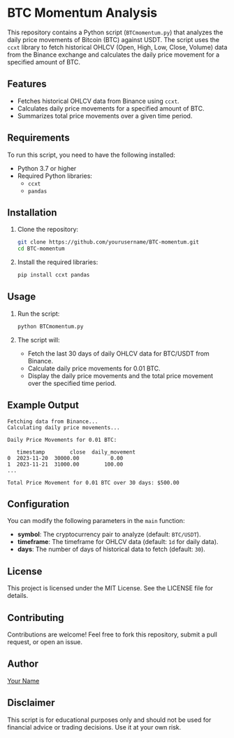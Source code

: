 # BTC Momentum Analysis

This repository contains a Python script (`BTCmomentum.py`) that analyzes the daily price movements of Bitcoin (BTC) against USDT. The script uses the `ccxt` library to fetch historical OHLCV (Open, High, Low, Close, Volume) data from the Binance exchange and calculates the daily price movement for a specified amount of BTC.

## Features

- Fetches historical OHLCV data from Binance using `ccxt`.
- Calculates daily price movements for a specified amount of BTC.
- Summarizes total price movements over a given time period.

## Requirements

To run this script, you need to have the following installed:

- Python 3.7 or higher
- Required Python libraries:
  - `ccxt`
  - `pandas`

## Installation

1. Clone the repository:
   ```bash
   git clone https://github.com/yourusername/BTC-momentum.git
   cd BTC-momentum
   ```

2. Install the required libraries:
   ```bash
   pip install ccxt pandas
   ```

## Usage

1. Run the script:
   ```bash
   python BTCmomentum.py
   ```

2. The script will:
   - Fetch the last 30 days of daily OHLCV data for BTC/USDT from Binance.
   - Calculate daily price movements for 0.01 BTC.
   - Display the daily price movements and the total price movement over the specified time period.

## Example Output

```
Fetching data from Binance...
Calculating daily price movements...

Daily Price Movements for 0.01 BTC:

   timestamp        close  daily_movement
0  2023-11-20  30000.00          0.00
1  2023-11-21  31000.00        100.00
...

Total Price Movement for 0.01 BTC over 30 days: $500.00
```

## Configuration

You can modify the following parameters in the `main` function:

- **symbol**: The cryptocurrency pair to analyze (default: `BTC/USDT`).
- **timeframe**: The timeframe for OHLCV data (default: `1d` for daily data).
- **days**: The number of days of historical data to fetch (default: `30`).

## License

This project is licensed under the MIT License. See the LICENSE file for details.

## Contributing

Contributions are welcome! Feel free to fork this repository, submit a pull request, or open an issue.

## Author

[Your Name](https://github.com/Jebin1999)

## Disclaimer

This script is for educational purposes only and should not be used for financial advice or trading decisions. Use it at your own risk.

